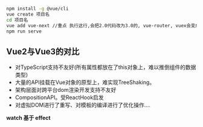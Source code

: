 ```sh
npm install -g @vue/cli
vue create 项目名
cd 项目名
vue add vue-next //重点 执行这行,会把2.0代码改为3.0的, vue-router, vuex会变成4.0的
npm run serve
```

[](https://cn.vuejs.org/guide/quick-start.html)



## Vue2与Vue3的对比

- 对TypeScript支持不友好(所有属性都放在了this对象上，难以推倒组件的数据类型)
- 大量的API挂载在Vue对象的原型上，难实现TreeShaking。
- 架构层面对跨平台dom渲染开发支持不友好
- CompositionAPI。受ReactHook启发
- 对虚拟DOM进行了重写、对模板的编译进行了优化操作....

**watch 基于 effect**






